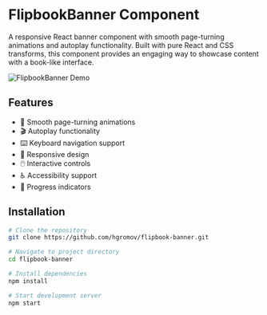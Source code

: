 # FlipbookBanner Component

A responsive React banner component with smooth page-turning animations and autoplay functionality. Built with pure React and CSS transforms, this component provides an engaging way to showcase content with a book-like interface.

![FlipbookBanner Demo](demo.gif)

## Features

- 🎯 Smooth page-turning animations
- 🎬 Autoplay functionality
- ⌨️ Keyboard navigation support
- 📱 Responsive design
- 🖱️ Interactive controls
- ♿ Accessibility support
- 🔄 Progress indicators

## Installation

```bash
# Clone the repository
git clone https://github.com/hgromov/flipbook-banner.git

# Navigate to project directory
cd flipbook-banner

# Install dependencies
npm install

# Start development server
npm start
```
